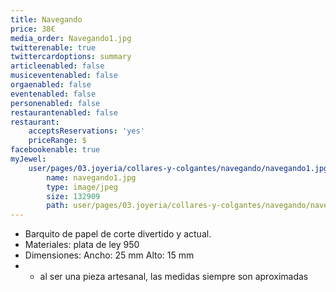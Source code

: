 ```yaml
---
title: Navegando
price: 38€
media_order: Navegando1.jpg
twitterenable: true
twittercardoptions: summary
articleenabled: false
musiceventenabled: false
orgaenabled: false
eventenabled: false
personenabled: false
restaurantenabled: false
restaurant:
    acceptsReservations: 'yes'
    priceRange: $
facebookenable: true
myJewel:
    user/pages/03.joyeria/collares-y-colgantes/navegando/navegando1.jpg:
        name: navegando1.jpg
        type: image/jpeg
        size: 132909
        path: user/pages/03.joyeria/collares-y-colgantes/navegando/navegando1.jpg
---
```


* Barquito de papel de corte divertido y actual.
* Materiales: plata de ley 950
* Dimensiones: Ancho: 25 mm Alto: 15 mm
* * al ser una pieza artesanal, las medidas siempre son aproximadas